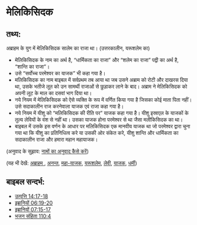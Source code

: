 # मेलिकिसिदक #


## तथ्य: ##

अब्राहम के युग में मेलिकिसिदक सालेम का राजा था। (उत्तरकालीन, यरूशलेम का)

* मेलिकिसिदक के नाम का अर्थ है, “धार्मिकता का राजा” और “शलेम का राजा” पद्वी का अर्थ है, “शान्ति का राजा”।
* उसे “सर्वोच्च परमेश्वर का याजक” भी कहा गया है।
* मलिकिसिदक का नाम बाइबल में सर्वप्रथम तब आया था जब उसने अब्राम को रोटी और दाखरस दिया था, उसके भतीजे लूत को उन सामर्थी राजाओं से छुड़ाकर लाने के बाद। अब्राम ने मेलिकिसिदक को अपनी लूट के माल का दसवां भाग दिया था।
* नये नियम में मेलिकिसिदक को ऐसे व्यक्ति के रूप में वर्णित किया गया है जिसका कोई माता पिता नहीं। उसे सदाकालीन राज करनेवाला याजक एवं राजा कहा गया है। 
* नये नियम में यीशु को “मलिकिसिदक की रीति पर” याजक कहा गया है। यीशु इस्राएल के याजकों के तुल्य लेवियों के वंश से नहीं था। उसका याजक होना परमेश्वर से था जैसा मलीकिसिदक का था।
* बाइबल में उसके इस वर्णन के आधार पर मलिकिसिदक एक मानवीय याजक था जो परमेश्वर द्वारा चुना गया था कि यीशु का प्रतिनिधित्व करे या उसकी ओर संकेत करे, यीशु शान्ति और धार्मिकता का सदाकालीन राजा और हमारा महान महायाजक।

(अनुवाद के सुझाव: [नामों का अनुवाद कैसे करें](rc://hi/ta/man/translate/translate-names))

(यह भी देखें: [अब्राहम ](../names/abraham.md), [अनन्त](../kt/eternity.md), [महा-याजक](../kt/highpriest.md), [यरूशलेम](../names/jerusalem.md), [लेवी](../names/levite.md), [याजक](../kt/priest.md), [धर्मी](../kt/righteous.md))

## बाइबल सन्दर्भ: ##

* [उत्पत्ति 14:17-18](rc://hi/tn/help/gen/14/17)
* [इब्रानियों 06:19-20](rc://hi/tn/help/heb/06/19)
* [इब्रानियों 07:15-17](rc://hi/tn/help/heb/07/15)
* [भजन संहिता 110:4](rc://hi/tn/help/psa/110/004)


